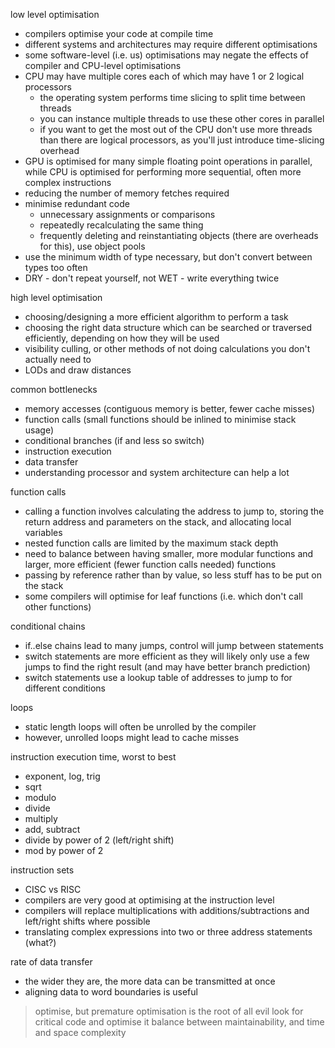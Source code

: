 low level optimisation
- compilers optimise your code at compile time
- different systems and architectures may require different optimisations
- some software-level (i.e. us) optimisations may negate the effects of compiler and CPU-level optimisations
- CPU may have multiple cores each of which may have 1 or 2 logical processors
	- the operating system performs time slicing to split time between threads
	- you can instance multiple threads to use these other cores in parallel
	- if you want to get the most out of the CPU don't use more threads than there are logical processors, as you'll just introduce time-slicing overhead
- GPU is optimised for many simple floating point operations in parallel, while CPU is optimised for performing more sequential, often more complex instructions
- reducing the number of memory fetches required
- minimise redundant code
	- unnecessary assignments or comparisons
	- repeatedly recalculating the same thing
	- frequently deleting and reinstantiating objects (there are overheads for this), use object pools
- use the minimum width of type necessary, but don't convert between types too often
- DRY - don't repeat yourself, not WET - write everything twice

high level optimisation
- choosing/designing a more efficient algorithm to perform a task
- choosing the right data structure which can be searched or traversed efficiently, depending on how they will be used
- visibility culling, or other methods of not doing calculations you don't actually need to
- LODs and draw distances

common bottlenecks
- memory accesses (contiguous memory is better, fewer cache misses)
- function calls (small functions should be inlined to minimise stack usage)
- conditional branches (if and less so switch)
- instruction execution
- data transfer
- understanding processor and system architecture can help a lot

function calls
- calling a function involves calculating the address to jump to, storing the return address and parameters on the stack, and allocating local variables
- nested function calls are limited by the maximum stack depth
- need to balance between having smaller, more modular functions and larger, more efficient (fewer function calls needed) functions
- passing by reference rather than by value, so less stuff has to be put on the stack
- some compilers will optimise for leaf functions (i.e. which don't call other functions)

conditional chains
- if..else chains lead to many jumps, control will jump between statements
- switch statements are more efficient as they will likely only use a few jumps to find the right result (and may have better branch prediction)
- switch statements use a lookup table of addresses to jump to for different conditions

loops
- static length loops will often be unrolled by the compiler
- however, unrolled loops might lead to cache misses

instruction execution time, worst to best
- exponent, log, trig
- sqrt
- modulo
- divide
- multiply
- add, subtract
- divide by power of 2 (left/right shift)
- mod by power of 2

instruction sets
- CISC vs RISC
- compilers are very good at optimising at the instruction level
- compilers will replace multiplications with additions/subtractions and left/right shifts where possible
- translating complex expressions into two or three address statements (what?)

rate of data transfer
- the wider they are, the more data can be transmitted at once
- aligning data to word boundaries is useful


> optimise, but premature optimisation is the root of all evil
> look for critical code and optimise it
> balance between maintainability, and time and space complexity

